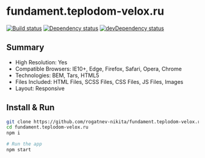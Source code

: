 # fundament.teplodom-velox.ru
[![Build status][travis-image]][travis-url] [![Dependency status][dependency-image]][dependency-url] [![devDependency status][dev-dependency-image]][dev-dependency-url]

## Summary
* High Resolution: Yes
* Compatible Browsers: IE10+, Edge, Firefox, Safari, Opera, Chrome
* Technologies: BEM, Tars, HTML5
* Files Included: HTML Files, SCSS Files, CSS Files, JS Files, Images
* Layout: Responsive

## Install & Run
```bash
git clone https://github.com/rogatnev-nikita/fundament.teplodom-velox.ru
cd fundament.teplodom-velox.ru
npm i

# Run the app
npm start
```

[travis-image]: https://travis-ci.org/rogatnev-nikita/fundament.teplodom-velox.ru.svg?branch=master
[travis-url]: https://travis-ci.org/rogatnev-nikita/fundament.teplodom-velox.ru

[dependency-image]: https://david-dm.org/rogatnev-nikita/fundament.teplodom-velox.ru.svg?style=flat-square
[dependency-url]: https://david-dm.org/rogatnev-nikita/fundament.teplodom-velox.ru

[dev-dependency-image]: https://david-dm.org/rogatnev-nikita/fundament.teplodom-velox.ru/dev-status.svg?style=flat-square
[dev-dependency-url]: https://david-dm.org/rogatnev-nikita/fundament.teplodom-velox.ru#info=devDependencies

